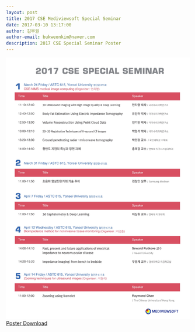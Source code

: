 ```yaml
---
layout: post
title: 2017 CSE Mediviewsoft Special Seminar
date: 2017-03-10 13:17:00
author: 김부권
author-email: bukweonkim@naver.com
description: 2017 CSE Special Seminar Poster
---
```



![Poster](../assets/data/2017-03-10/poster3.jpg)
[Poster Download](../assets/data/2017-03-10/poster3.pdf)
